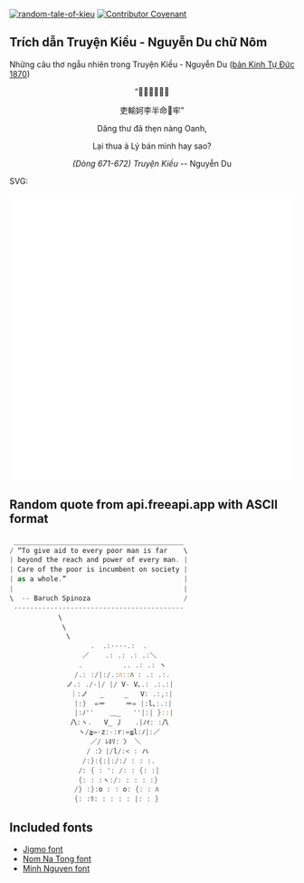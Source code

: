 [![random-tale-of-kieu](https://github.com/huuquyet/random-tale-of-kieu/actions/workflows/random-tale-of-kieu.yml/badge.svg)](https://github.com/huuquyet/random-tale-of-kieu/actions/workflows/random-tale-of-kieu.yml)
[![Contributor Covenant](https://img.shields.io/badge/Contributor%20Covenant-2.1-4baaaa.svg)](.github/CODE_OF_CONDUCT.md "Contributor Covenant 2.1")

## Trích dẫn Truyện Kiều - Nguyễn Du chữ Nôm

Những câu thơ ngẫu nhiên trong Truyện Kiều - Nguyễn Du ([bản Kinh Tự Đức 1870](https://vi.wikisource.org/wiki/Truy%E1%BB%87n_Ki%E1%BB%81u_(b%E1%BA%A3n_Kinh_T%E1%BB%B1_%C4%90%E1%BB%A9c_1870)))

<div align="center">
<!-- START_KIEU -->
      <p class="nom">“𤼸書㐌𢢆娘鶯</p>
      <p class="nom">吏輸妸李半命𫨩牢”</p>
      <p class="quocngu">Dâng thư đã thẹn nàng Oanh,</p>
      <p class="quocngu">Lại thua ả Lý bán mình hay sao?</p>
      <p class="author"><i>(Dòng 671-672) Truyện Kiều</i> -- Nguyễn Du</p>
<!-- END_KIEU -->
</div>

SVG:

<div align="center">
  <img src="./assets/random-kieu.svg" alt="The Tale of Kieu - Nguyen Du">
</div>

## Random quote from api.freeapi.app with ASCII format

<!-- START_QUOTE -->
```rust
 __________________________________________
/ “To give aid to every poor man is far    \
| beyond the reach and power of every man. |
| Care of the poor is incumbent on society |
| as a whole.”                             |
|                                          |
\  -- Baruch Spinoza                       /
 ------------------------------------------
            \
             \
              \
                    .  .:----.:  .      
                  ／    .: .: .: .:＼
                 .          .. .: .: ヽ
                /.: :/|:/.:ﾊ::ﾊ : .: .:.  
              ノ.: ./-|/ |/ V- V､.: .:.:|            
               ｜:ノ   _     _   V: .:,:|
                |:}  =＝     ＝= |:l､:.:|
                |:ﾉ''    ＿_   ''|:| }::|
               八:ヽ.   V_ 丿   .|ﾉｲ: :八
                 ヽ/≧=-z:-:r:=≦l:ﾉ|:／
                    ／/ ﾚﾇﾘ: 〉 ＼
                   / :〉|/l/:< : ハ  
                  /:}:{:|:/:/ : : :.     
                 /: { : ': /: : {: :|            
                 {: : :ヽ:/: : : : :}          
                /} :}:o : : o: {: : ﾊ                
                {: :ﾘ: : : : : |: : }  
```
<!-- END_QUOTE -->

## Included fonts

- [Jigmo font](https://github.com/kamichikoichi/jigmo)
- [Nom Na Tong font](https://github.com/nomfoundation/font)
- [Minh Nguyen font](https://github.com/TKYKmori/Minh-Nguyen)

